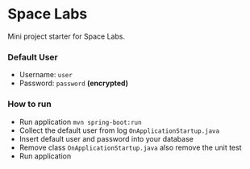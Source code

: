 # Space Labs
Mini project starter for Space Labs.

### Default User
- Username: `user`
- Password: `password` **(encrypted)**

### How to run
- Run application `mvn spring-boot:run`
- Collect the default user from log `OnApplicationStartup.java`
- Insert default user and password into your database
- Remove class `OnApplicationStartup.java` also remove the unit test
- Run application



